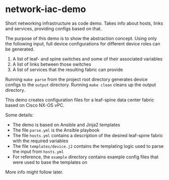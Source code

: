# network-iac-demo
Short networking infrastructure as code demo. Takes info about hosts, links and services, providing configs based on that.  

The purpose of this demo is to show the abstraction concept. Using only the following input, full device configurations for different device roles can be generated.
1. A list of leaf- and spine switches and some of their associated variables
2. A list of links between those switches
3. A list of services that the resulting fabric can provide

Running `make parse` from the project root directory generates device configs to the `output` directory. Running `make clean` cleans up the output directory.  

This demo creates configuration files for a leaf-spine data center fabric based on Cisco NX-OS vPC.

Some details:
- The demo is based on Ansible and Jinja2 templates
- The file `parse.yml` is the Ansible playbook
- The file `hosts.yml` contains a description of the desired leaf-spine fabric with the required variables
- The file `templates/device.j2` contains the templating logic used to parse the input from `hosts.yml`
- For reference, the `example` directory contains example config files that were used to base the templates on

More info might follow later.  
